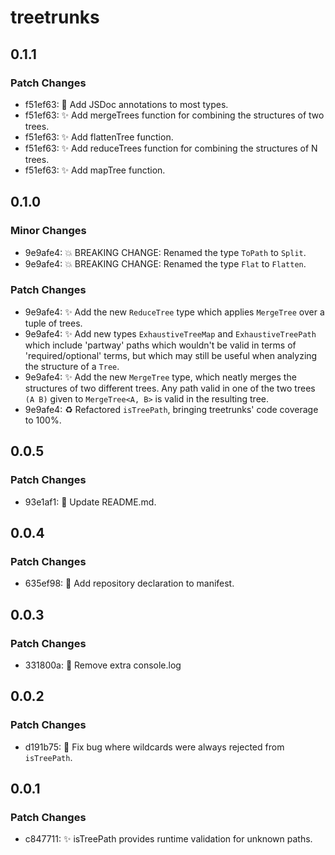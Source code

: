 # treetrunks

## 0.1.1

### Patch Changes

- f51ef63: 📝 Add JSDoc annotations to most types.
- f51ef63: ✨ Add mergeTrees function for combining the structures of two trees.
- f51ef63: ✨ Add flattenTree function.
- f51ef63: ✨ Add reduceTrees function for combining the structures of N trees.
- f51ef63: ✨ Add mapTree function.

## 0.1.0

### Minor Changes

- 9e9afe4: 💥 BREAKING CHANGE: Renamed the type `ToPath` to `Split`.
- 9e9afe4: 💥 BREAKING CHANGE: Renamed the type `Flat` to `Flatten`.

### Patch Changes

- 9e9afe4: ✨ Add the new `ReduceTree` type which applies `MergeTree` over a tuple of trees.
- 9e9afe4: ✨ Add new types `ExhaustiveTreeMap` and `ExhaustiveTreePath` which include 'partway' paths which wouldn't be valid in terms of 'required/optional' terms, but which may still be useful when analyzing the structure of a `Tree`.
- 9e9afe4: ✨ Add the new `MergeTree` type, which neatly merges the structures of two different trees. Any path valid in one of the two trees `(A B)` given to `MergeTree<A, B>` is valid in the resulting tree.
- 9e9afe4: ♻️ Refactored `isTreePath`, bringing treetrunks' code coverage to 100%.

## 0.0.5

### Patch Changes

- 93e1af1: 📝 Update README.md.

## 0.0.4

### Patch Changes

- 635ef98: 🔧 Add repository declaration to manifest.

## 0.0.3

### Patch Changes

- 331800a: 🧹 Remove extra console.log

## 0.0.2

### Patch Changes

- d191b75: 🐛 Fix bug where wildcards were always rejected from `isTreePath`.

## 0.0.1

### Patch Changes

- c847711: ✨ isTreePath provides runtime validation for unknown paths.
